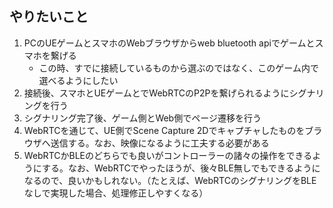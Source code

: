 ## やりたいこと
1. PCのUEゲームとスマホのWebブラウザからweb bluetooth apiでゲームとスマホを繋げる
	- この時、すでに接続しているものから選ぶのではなく、このゲーム内で選べるようにしたい
2. 接続後、スマホとUEゲームとでWebRTCのP2Pを繋げられるようにシグナリングを行う
3. シグナリング完了後、ゲーム側とWeb側でページ遷移を行う
4. WebRTCを通じて、UE側でScene Capture 2Dでキャプチャしたものをブラウザへ送信する。なお、映像になるように工夫する必要がある
5. WebRTCかBLEのどちらでも良いがコントローラーの諸々の操作をできるようにする。なお、WebRTCでやったほうが、後々BLE無しでもできるようになるので、良いかもしれない。（たとえば、WebRTCのシグナリングをBLEなしで実現した場合、処理修正しやすくなる）